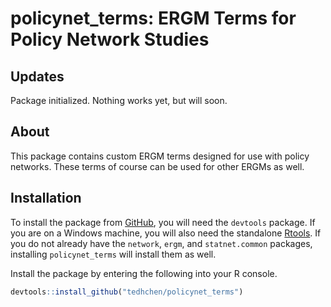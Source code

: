 
<!-- README.md is generated from README.Rmd. Please edit that file -->

# policynet\_terms: ERGM Terms for Policy Network Studies

## Updates

Package initialized. Nothing works yet, but will soon.

## About

This package contains custom ERGM terms designed for use with policy
networks. These terms of course can be used for other ERGMs as well.

## Installation

To install the package from
[GitHub](https://github.com/tedhchen/policynet_terms), you will need the
`devtools` package. If you are on a Windows machine, you will also need
the standalone [Rtools](https://cran.r-project.org/bin/windows/Rtools/).
If you do not already have the `network`, `ergm`, and `statnet.common`
packages, installing `policynet_terms` will install them as well.

Install the package by entering the following into your R console.

``` r
devtools::install_github("tedhchen/policynet_terms")
```
